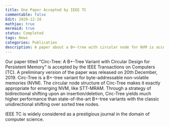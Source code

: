 ```yaml
---
title: One Paper Accepted by IEEE TC
commentable: false
Edit: 2020-12-28
mathjax: true
mermaid: true
status: Completed
tags: News
categories: Publication
description: A paper about a B+-tree with circular node for NVM is accepted by IEEE TC.
---
```


<p>Our paper titled "Circ-Tree: A B+-Tree Variant with Circular Design for Persistent Memory" is accepted by the <a href="https://ieeexplore.ieee.org/xpl/RecentIssue.jsp?punumber=12" style="text-decoration: none;" target="_blank">IEEE Transactions on Computers (TC)</a>. <a href="https://arxiv.org/abs/1912.09783" style="text-decoration: none;" target="_blank">A preliminary version of the paper was released on 20th December, 2019</a>. Circ-Tree is a B+-tree variant for byte-addressable non-volatile memories (NVM). The circular node structure of Circ-Tree makes it exactly appropriate for emerging NVM, like STT-MRAM. Through a strategy of bidirectional shifting upon an insertion/deletion, Circ-Tree yields much higher performance than state-of-the-art B+-tree variants with the classic unidirectional shifting over sorted tree nodes. </p>

<p>IEEE TC is widely considered as a prestigious journal in the domain of computer science.</p>
